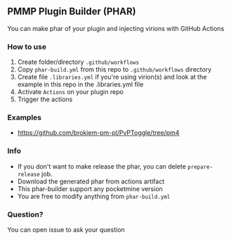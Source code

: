 ## PMMP Plugin Builder (PHAR)
You can make phar of your plugin and injecting virions with GitHub Actions

### How to use

1. Create folder/directory ``.github/workflows``
2. Copy ``phar-build.yml`` from this repo to ``.github/workflows`` directory
3. Create file ``.libraries.yml`` if you're using virion(s) and look at the example in this repo in the .libraries.yml
   file
4. Activate ``Actions`` on your plugin repo
5. Trigger the actions

### Examples
- https://github.com/brokiem-pm-pl/PvPToggle/tree/pm4

### Info
- If you don't want to make release the phar, you can delete ``prepare-release`` job.
- Download the generated phar from actions artifact
- This phar-builder support any pocketmine version
- You are free to modify anything from ``phar-build.yml``

### Question?
You can open issue to ask your question